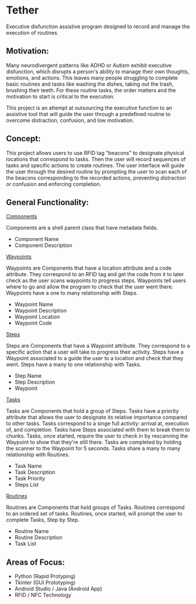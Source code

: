 # **Tether**

Executive disfunction assistive program designed to record and manage the execution of routines.

## **Motivation:**

Many neurodivergent patterns like ADHD or Autism exhibit executive disfunction, which disrupts a person's ability to manage their own thoughts, emotions, and actions. This leaves many people struggling to complete basic routines and tasks like washing the dishes, taking out the trash, brushing their teeth. For these routine tasks, the order matters and the motivation to start is critical to the execution. 

This project is an attempt at outsourcing the executive function to an assistive tool that will guide the user through a predefined routine to overcome distraction, confusion, and low motivation.

## **Concept:**

This project allows users to use RFID tag "beacons" to designate physical locations that correspond to tasks. Then the user will record sequences of tasks and specific actions to create routines. The user interface will guide the user through the desired routine by prompting the user to scan each of the beacons corresponding to the recorded actions, preventing distraction or confusion and enforcing completion.

## **General Functionality:**

<ins>Components</ins>

Components are a shell parent class that have metadata fields.

- Component Name
- Component Description

<ins>Waypoints</ins>

Waypoints are Components that have a location attribute and a code attribute. They correspond to an RFID tag and get the code from it to later check as the user scans waypoints to progress steps. Waypoints tell users where to go and allow the program to check that the user went there. Waypoints have a one to many relationship with Steps.

- Waypoint Name
- Waypoint Description
- Waypoint Location
- Waypoint Code

<ins>Steps</ins>

Steps are Components that have a Waypoint attribute. They correspond to a specific action that a user will take to progress their activity. Steps have a Waypoint associated to a guide the user to a location and check that they went. Steps have a many to one relationship with Tasks.

- Step Name
- Step Description
- Waypoint

<ins>Tasks</ins>

Tasks are Components that hold a group of Steps. Tasks have a priority attribute that allows the user to designate its relative importance compared to other tasks. Tasks correspond to a singe full activity: arrival at, execution of, and completion. Tasks have Steps associated with them to break them to chunks. Tasks, once started, require the user to check in by rescanning the Waypoint to show that they're still there. Tasks are completed by holding the scanner to the Waypoint for 5 seconds. Tasks share a many to many relationship with Routines. 

- Task Name
- Task Description
- Task Priority
- Steps List

<ins>Routines</ins>

Routines are Components that hold groups of Tasks. Routines correspond to an ordered set of tasks. Routines, once started, will prompt the user to complete Tasks, Step by Step. 

- Routine Name
- Routine Description
- Task List


## **Areas of Focus:**

- Python (Rapid Protyping)
- Tkinter (GUI Prototyping)
- Android Studio / Java (Android App)
- RFID / NFC Technology
